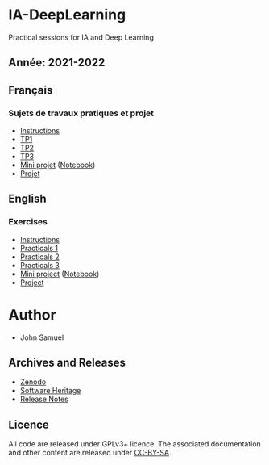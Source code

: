 # IA-DeepLearning
Practical sessions for IA and Deep Learning

## Année: 2021-2022
## Français
### Sujets de travaux pratiques et projet
* [Instructions](fr/README.md)
* [TP1](fr/TP1/TP1.ipynb)
* [TP2](fr/TP2/TP2.md)
* [TP3](fr/TP3/TP3.md)
* [Mini projet](fr/Projet/miniprojet.md) ([Notebook](fr/Projet/miniprojet-notebook.ipynb))
* [Projet](fr/Projet/projet.md)

## English 
### Exercises
* [Instructions](en/README.md)
* [Practicals 1](en/practical1/practical1.ipynb)
* [Practicals 2](en/practical2/practical2.md)
* [Practicals 3](en/practical3/practical3.md)
* [Mini project](en/Project/miniproject.md) ([Notebook](en/Project/miniproject-notebook.ipynb))
* [Project](en/Project/project.md)

# Author
* John Samuel

## Archives and Releases
* [Zenodo](https://doi.org/10.5281/zenodo.4452050)
* [Software Heritage](https://archive.softwareheritage.org/browse/origin/?origin_url=https://github.com/johnsamuelwrites/IA-DeepLearning)
* [Release Notes](RELEASE.md)

## Licence
All code are released under GPLv3+ licence. The associated documentation and other content are released under [CC-BY-SA](http://creativecommons.org/licenses/by-sa/4.0/).
